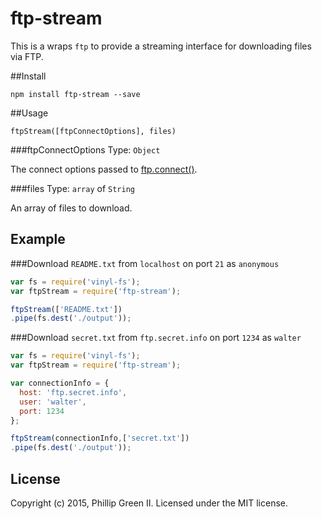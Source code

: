 # ftp-stream

This is a wraps `ftp` to provide a streaming interface for downloading files via FTP.

##Install

```shell
npm install ftp-stream --save
```

##Usage

`ftpStream([ftpConnectOptions], files)`

###ftpConnectOptions
Type: `Object`

The connect options passed to [ftp.connect()](https://github.com/mscdex/node-ftp#methods).


###files
Type: `array` of `String`

An array of files to download.



## Example

###Download `README.txt` from `localhost` on port `21` as `anonymous`
```javascript
var fs = require('vinyl-fs');
var ftpStream = require('ftp-stream');

ftpStream(['README.txt'])
.pipe(fs.dest('./output'));
```

###Download `secret.txt` from `ftp.secret.info` on port `1234` as `walter`
```javascript
var fs = require('vinyl-fs');
var ftpStream = require('ftp-stream');

var connectionInfo = {
  host: 'ftp.secret.info',
  user: 'walter',
  port: 1234
};

ftpStream(connectionInfo,['secret.txt'])
.pipe(fs.dest('./output'));
```

## License
Copyright (c) 2015, Phillip Green II. Licensed under the MIT license.
